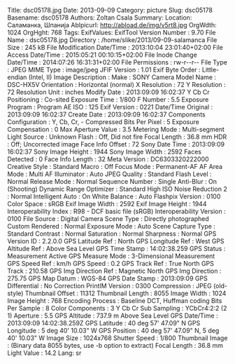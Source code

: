 Title: dsc05178.jpg
Date: 2013-09-09
Category: picture
Slug: dsc05178
Basename: dsc05178
Authors: Zoltan Csala
Summary:
Location: Саламанка, Шпанија
Ablpicurl: http://abload.de/img/v5rt8.jpg
OrgWdth: 1024
OrgHght: 768
Tags:
ExifValues: ExifTool Version Number : 9.70
            File Name : dsc05178.jpg
            Directory : /home/slike/2013/09-09-salamanca
            File Size : 245 kB
            File Modification Date/Time : 2013:10:04 23:01:40+02:00
            File Access Date/Time : 2015:05:21 00:10:15+02:00
            File Inode Change Date/Time : 2014:07:26 16:31:31+02:00
            File Permissions : rw-r--r--
            File Type : JPEG
            MIME Type : image/jpeg
            JFIF Version : 1.01
            Exif Byte Order : Little-endian (Intel, II)
            Image Description :
            Make : SONY
            Camera Model Name : DSC-HX5V
            Orientation : Horizontal (normal)
            X Resolution : 72
            Y Resolution : 72
            Resolution Unit : inches
            Modify Date : 2013:09:09 16:02:37
            Y Cb Cr Positioning : Co-sited
            Exposure Time : 1/800
            F Number : 5.5
            Exposure Program : Program AE
            ISO : 125
            Exif Version : 0221
            Date/Time Original : 2013:09:09 16:02:37
            Create Date : 2013:09:09 16:02:37
            Components Configuration : Y, Cb, Cr, -
            Compressed Bits Per Pixel : 5
            Exposure Compensation : 0
            Max Aperture Value : 3.5
            Metering Mode : Multi-segment
            Light Source : Unknown
            Flash : Off, Did not fire
            Focal Length : 36.8 mm
            HDR : Off; Uncorrected image
            Face Info Offset : 72
            Sony Date Time : 2013:09:09 16:02:37
            Sony Image Height : 1944
            Sony Image Width : 2592
            Faces Detected : 0
            Face Info Length : 32
            Meta Version : DC6303320222000
            Creative Style : Standard
            Macro : Off
            Focus Mode : Permanent-AF
            AF Area Mode : Multi
            AF Illuminator : Auto
            JPEG Quality : Standard
            Flash Level : Normal
            Release Mode : Normal
            Sequence Number : Single
            Anti-Blur : On (Shooting)
            Dynamic Range Optimizer : Standard
            High ISO Noise Reduction 2 : Normal
            Intelligent Auto : On
            White Balance : Auto
            Flashpix Version : 0100
            Color Space : sRGB
            Exif Image Width : 2592
            Exif Image Height : 1944
            Interoperability Index : R98 - DCF basic file (sRGB)
            Interoperability Version : 0100
            File Source : Digital Camera
            Scene Type : Directly photographed
            Custom Rendered : Normal
            Exposure Mode : Auto
            Scene Capture Type : Standard
            Contrast : Normal
            Saturation : Normal
            Sharpness : Normal
            GPS Version ID : 2.2.0.0
            GPS Latitude Ref : North
            GPS Longitude Ref : West
            GPS Altitude Ref : Above Sea Level
            GPS Time Stamp : 14:02:38.259
            GPS Status : Measurement Active
            GPS Measure Mode : 3-Dimensional Measurement
            GPS Speed Ref : km/h
            GPS Speed : 0.2
            GPS Track Ref : True North
            GPS Track : 210.58
            GPS Img Direction Ref : Magnetic North
            GPS Img Direction : 275.75
            GPS Map Datum : WGS-84
            GPS Date Stamp : 2013:09:09
            GPS Differential : No Correction
            PrintIM Version : 0300
            Compression : JPEG (old-style)
            Thumbnail Offset : 11312
            Thumbnail Length : 8055
            Image Width : 1024
            Image Height : 768
            Encoding Process : Baseline DCT, Huffman coding
            Bits Per Sample : 8
            Color Components : 3
            Y Cb Cr Sub Sampling : YCbCr4:2:2 (2 1)
            Aperture : 5.5
            GPS Altitude : 737.9 m Above Sea Level
            GPS Date/Time : 2013:09:09 14:02:38.259Z
            GPS Latitude : 40 deg 57' 47.09" N
            GPS Longitude : 5 deg 40' 10.03" W
            GPS Position : 40 deg 57' 47.09" N, 5 deg 40' 10.03" W
            Image Size : 1024x768
            Shutter Speed : 1/800
            Thumbnail Image : (Binary data 8055 bytes, use -b option to extract)
            Focal Length : 36.8 mm
            Light Value : 14.2
Lang: sr

